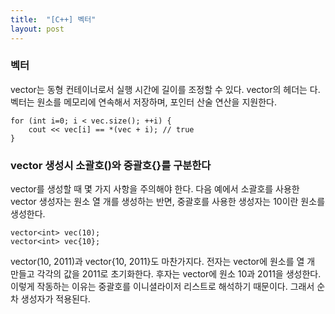 ```yaml
---
title:  "[C++] 벡터"
layout: post
---
```


### 벡터

vector는 동형 컨테이너로서 실행 시간에 길이를 조정할 수 있다. vector의 헤더는 <vector>다. 벡터는 원소를 메모리에 연속해서 저장하며, 포인터 산술 연산을 지원한다.


```
for (int i=0; i < vec.size(); ++i) {
    cout << vec[i] == *(vec + i); // true
}
```

### vector 생성시 소괄호()와 중괄호{}를 구분한다
vector를 생성할 때 몇 가지 사항을 주의해야 한다. 다음 예에서 소괄호를 사용한 vector 생성자는 원소 열 개를 생성하는 반면, 중괄호를 사용한 생성자는 10이란 원소를 생성한다.

```
vector<int> vec(10);
vector<int> vec{10};
```

vector<int>(10, 2011)과 vector<int>{10, 2011}도 마찬가지다. 전자는 vector에 원소를 열 개 만들고 각각의 값을 2011로 초기화한다. 후자는 vector에 원소 10과 2011을 생성한다.  이렇게 작동하는 이유는 중괄호를 이니셜라이저 리스트로 해석하기 때문이다. 그래서 순차 생성자가 적용된다.